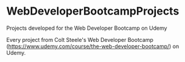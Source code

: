 # WebDeveloperBootcampProjects
Projects developed for the Web Developer Bootcamp on Udemy

Every project from Colt Steele's Web Developer Bootcamp (https://www.udemy.com/course/the-web-developer-bootcamp/) on Udemy.
